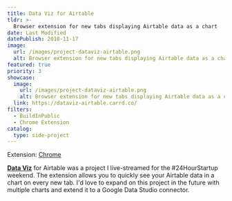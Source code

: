 ```yaml
---
title: Data Viz for Airtable
tldr: >-
  Browser extension for new tabs displaying Airtable data as a chart
date: Last Modified
datePublish: 2018-11-17
image:
  url: /images/project-dataviz-airtable.png
  alt: Browser extension for new tabs displaying Airtable data as a chart
featured: true
priority: 3
showcase:
  image:
    url: /images/project-dataviz-airtable.png
    alt: Browser extension for new tabs displaying Airtable data as a chart
  link: https://dataviz-airtable.carrd.co/
filters:
  - BuildInPublic
  - Chrome Extension
catalog:
  type: side-project
---
```


Extension: [Chrome](https://chrome.google.com/webstore/detail/data-viz-for-airtable/hbldbopdngofhpigeifhbcpanndlkipn)

[**Data Viz**](https://dataviz-airtable.carrd.co/) for Airtable was a project I live-streamed for the #24HourStartup weekend. The extension allows you to quickly see your Airtable data in a chart on every new tab. I'd love to expand on this project in the future with multiple charts and extend it to a Google Data Studio connector.
